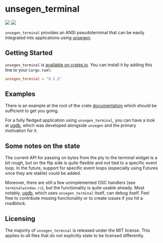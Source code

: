 # unsegen_terminal

[![](https://img.shields.io/crates/v/unsegen_terminal.svg)](https://crates.io/crates/unsegen_terminal/)
[![](https://docs.rs/unsegen_terminal/badge.svg)](https://docs.rs/unsegen_terminal/)

`unsegen_terminal` provides an ANSI pseudoterminal that can be easily integrated into applications using [unsegen](https://crates.io/crates/unsegen).

## Getting Started

`unsegen_terminal` is [available on crates.io](https://crates.io/crates/unsegen_terminal). You can install it by adding this line to your `Cargo.toml`:

```toml
unsegen_terminal = "0.2.2"
```

## Examples

There is an example at the root of the crate [documentation](https://docs.rs/unsegen_terminal) which should be sufficient to get you going.

For a fully fledged application using `unsegen_terminal`, you can have a look at [ugdb](https://github.com/ftilde/ugdb), which was developed alongside `unsegen` and the primary motivation for it.

## Some notes on the state

The current API for passing on bytes from the pty to the terminal widget is a bit rough, but on the flip side is quite flexible and not tied to a specific event loop.
In the future, support for specific event loops (especially using Futures once they are stable) could be added.

Moreover, there are still a few unimplemented OSC handlers (see `terminalwindow.rs`), but the functionality is quite usable already.
Most notably, [ugdb](https://github.com/ftilde/ugdb), which uses `unsegen_terminal` itself, can debug itself.
Feel free to contribute missing functionality or to create issues if you hit a roadblock.

## Licensing

The majority of `unsegen_terminal` is released under the MIT license. This applies to all files that do not explicitly state to be licensed differently.
